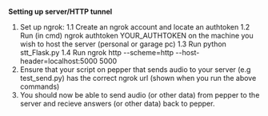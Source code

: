 **Setting up server/HTTP tunnel**
1. Set up ngrok:
      1.1 Create an ngrok account and locate an authtoken
      1.2 Run (in cmd) ngrok authtoken YOUR_AUTHTOKEN on the machine you wish to host the server (personal or garage pc)
      1.3 Run python stt_Flask.py
      1.4 Run ngrok http --scheme=http --host-header=localhost:5000 5000
2. Ensure that your script on pepper that sends audio to your server
   (e.g test_send.py) has the correct ngrok url (shown when you run the above commands)
3. You should now be able to send audio (or other data) from pepper to the server and recieve answers (or other data) back to pepper.
